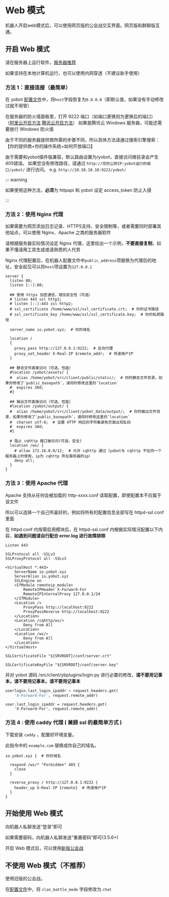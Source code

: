 # Web 模式

机器人开启web模式后，可以使用网页版的公会战交互界面。网页版和群聊版互通。

## 开启 Web 模式

请在服务器上运行软件，[服务器推荐](../install/server.md)

如果坚持在本地计算机运行，也可以使用内网穿透（不建议新手使用）

### 方法 1：直接连接（最简单）

在 yobot [配置文件](./configuration.md)中，将`host`字段恢复为`0.0.0.0`（即默认值，如果没有手动修改过就不用管）

在服务器的防火墙面板里，打开 9222 端口（如端口更换则为更换后的端口）  
（[阿里云开启方法](https://help.aliyun.com/document_detail/25471.html) [腾讯云开启方法](https://cloud.tencent.com/document/product/213/39740)）
如果是腾讯云 Windows 服务器，可能还需要放行 Windows 防火墙

由于不同的服务器提供商所需的步骤不同，所以具体方法请通过搜索引擎搜索：【你的提供商+你的操作系统+如何开放端口】

由于需要和yobot插件版兼容，默认路由设置为/yobot，直接访问根目录会产生405错误。
如果您没有修改路径，请通过 `http://您的公网IP:yobot运行的端口/yobot/` 进行访问。
e.g. `http://10.10.10.10:9222/yobot/`

::: warning

如果使用这种方法，**必须**为 httpapi 和 yobot 设定 access_token 防止入侵

:::

### 方法 2：使用 Nginx 代理

如果需要为网页添加日志记录、HTTPS支持、安全限制等，或者需要同时部署其他站点，可以使用 Nginx、Apache 之类的服务器软件

请根据服务器实际情况设定 Nginx 代理，这里给出一个示例，**不要直接复制**，如果不懂请用工具生成或请熟悉的人代劳

Nginx 代理配置后，在机器人配置文件中`public_address`项替换为代理后的地址，安全起见可以将`host`项设置为`127.0.0.1`

```nginx
server {
  listen 80;
  listen [::]:80;

  ## 使用 https 加密通信，增加安全性（可选）
  # listen 443 ssl http2;
  # listen [::]:443 ssl http2;
  # ssl_certificate /home/www/ssl/ssl_certificate.crt;  # 你的证书路径
  # ssl_certificate_key /home/www/ssl/ssl_certificate.key;  # 你的私钥路径

  server_name io.yobot.xyz;  # 你的域名

  location /
  {
    proxy_pass http://127.0.0.1:9222;  # 反向代理
    proxy_set_header X-Real-IP $remote_addr;  # 传递用户IP
  }

  ## 静态文件直接访问（可选，性能）
  #location /yobot/assets/ {
  #  alias /home/yobot/src/client/public/static/;  # 你的静态文件目录，如果你修改了`public_basepath`，请同时修改这里的`location`
  #  expires 30d;
  #}

  ## 输出文件直接访问（可选，性能）
  #location /yobot/output/ {
  #  alias /home/yobot/src/client/yobot_data/output/;  # 你的输出文件目录，如果你修改了`public_basepath`，请同时修改这里的`location`
  #  charset utf-8;  # 设置 HTTP 响应的字符集避免页面出现乱码
  #  expires 30d;
  #}

  # 阻止 cqhttp 接口被访问(可选，安全)
  location /ws/ {
    # allow 172.16.0.0/12;  # 允许 cqhttp 通过（yobot与 cqhttp 不在同一个服务器上时使用，ip为 cqhttp 所在服务器的ip）
    deny all;
  }
}
```

### 方法 3：使用 Apache 代理

Apache 支持从任何会被加载的 http-xxxx.conf 读取配置，即使配置本不应属于该文件

所以可以选择一个自己所喜好的，例如将所有的配置信息全部写在 httpd-ssl.conf 里面

在 httpd.conf 内按需启用模块后，在 httpd-ssl.conf 内根据实际情况配置以下内容，**如遇到问题请自行配合 error.log 进行故障排除**

```Apache24 tutorial - httpd-ssl.conf  # by Lancercmd https://github.com/Lancercmd
Listen 443

SSLProtocol all -SSLv3
SSLProxyProtocol all -SSLv3

<VirtualHost *:443>
    ServerName io.yobot.xyz
    ServerAlias io.yobot.xyz
    SSLEngine on
    <IfModule remoteip_module>
        RemoteIPHeader X-Forward-For
        RemoteIPInternalProxy 127.0.0.1/24
    </IfModule>
    <Location />
        ProxyPass http://localhost:9222
        ProxyPassReverse http://localhost:9222
    </Location>
    <Location /cqhttp/ws/>
        Deny from All
    </Location>
    <Location /ws/>
        Deny from All
    </Location>
</VirtualHost>

SSLCertificateFile "${SRVROOT}/conf/server.crt"

SSLCertificateKeyFile "${SRVROOT}/conf/server.key"
```
并对 yobot 源码 /src/client/ybplugins/login.py 进行必要的修改，**请不要用记事本，请不要用记事本，请不要用记事本**
```/src/client/ybplugins/login.py
userlogin.last_login_ipaddr = request.headers.get(
    'X-Forward-For', request.remote_addr)
```
```
user.last_login_ipaddr = request.headers.get(
    'X-Forward-For', request.remote_addr)
```

### 方法 4 : 使用 caddy 代理 ( 兼顾 ssl 的最简单方式 )

下载安装 `caddy` ，配置好环境变量。

此指令中的 `example.com` 替换成你自己的域名。

```caddyfile
io.yobot.xyz {  # 你的域名

  respond /ws/* "Forbidden" 403 {
    close
  }

  reverse_proxy / http://127.0.0.1:9222 {
    header_up X-Real-IP {remote}  # 传递用户IP
  }
}
```

## 开始使用 Web 模式

向机器人私聊发送“登录”即可

如果需要密码，向机器人私聊发送“重置密码”即可\(3.5.6+\)

开启 Web 模式后，可以使用[新版公会战](./web-clanbattle.md)

## 不使用 Web 模式（不推荐）

使用旧版的公会战。

在[配置文件](./configuration.md)中，将 `clan_battle_mode` 字段修改为 `chat`
